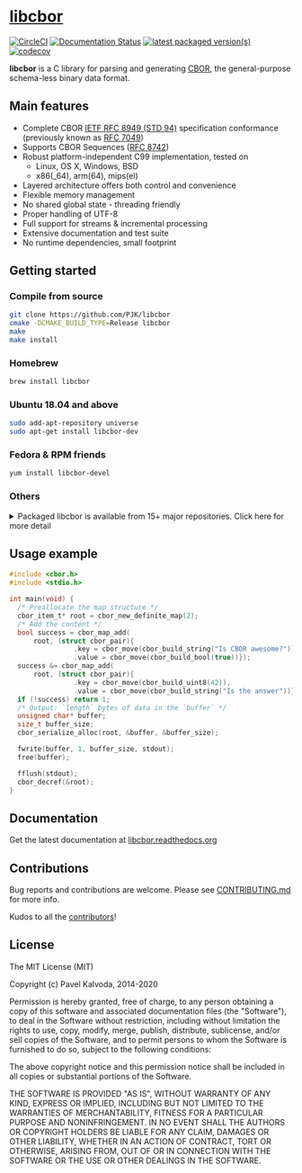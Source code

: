 # [libcbor](https://github.com/PJK/libcbor)

[![CircleCI](https://circleci.com/gh/PJK/libcbor/tree/master.svg?style=svg)](https://circleci.com/gh/PJK/libcbor/tree/master)
[![Documentation Status](https://readthedocs.org/projects/libcbor/badge/?version=latest)](https://readthedocs.org/projects/libcbor/?badge=latest)
[![latest packaged version(s)](https://repology.org/badge/latest-versions/libcbor.svg)](https://repology.org/project/libcbor/versions)
[![codecov](https://codecov.io/gh/PJK/libcbor/branch/master/graph/badge.svg)](https://codecov.io/gh/PJK/libcbor)

**libcbor** is a C library for parsing and generating [CBOR](https://cbor.io/), the general-purpose schema-less binary data format.

## Main features

- Complete CBOR [IETF RFC 8949 (STD 94)](https://www.rfc-editor.org/info/std94) specification conformance (previously known as [RFC 7049](https://www.rfc-editor.org/info/rfc7049))
- Supports CBOR Sequences ([RFC 8742](https://datatracker.ietf.org/doc/html/rfc8742))
- Robust platform-independent C99 implementation, tested on
  - Linux, OS X, Windows, BSD
  - x86(_64), arm(64), mips(el)
- Layered architecture offers both control and convenience
- Flexible memory management
- No shared global state - threading friendly
- Proper handling of UTF-8
- Full support for streams & incremental processing
- Extensive documentation and test suite
- No runtime dependencies, small footprint

## Getting started

### Compile from source

```bash
git clone https://github.com/PJK/libcbor
cmake -DCMAKE_BUILD_TYPE=Release libcbor
make
make install
```

### Homebrew

```bash
brew install libcbor
```

### Ubuntu 18.04 and above

```bash
sudo add-apt-repository universe
sudo apt-get install libcbor-dev
```

### Fedora & RPM friends

```bash
yum install libcbor-devel
```

### Others

<details>
  <summary>Packaged libcbor is available from 15+ major repositories. Click here for more detail</summary>
  
  [![Packaging status](https://repology.org/badge/vertical-allrepos/libcbor.svg)](https://repology.org/project/libcbor/versions)
</details>

## Usage example

```c
#include <cbor.h>
#include <stdio.h>

int main(void) {
  /* Preallocate the map structure */
  cbor_item_t* root = cbor_new_definite_map(2);
  /* Add the content */
  bool success = cbor_map_add(
      root, (struct cbor_pair){
                .key = cbor_move(cbor_build_string("Is CBOR awesome?")),
                .value = cbor_move(cbor_build_bool(true))});
  success &= cbor_map_add(
      root, (struct cbor_pair){
                .key = cbor_move(cbor_build_uint8(42)),
                .value = cbor_move(cbor_build_string("Is the answer"))});
  if (!success) return 1;
  /* Output: `length` bytes of data in the `buffer` */
  unsigned char* buffer;
  size_t buffer_size;
  cbor_serialize_alloc(root, &buffer, &buffer_size);

  fwrite(buffer, 1, buffer_size, stdout);
  free(buffer);

  fflush(stdout);
  cbor_decref(&root);
}
```

## Documentation

Get the latest documentation at [libcbor.readthedocs.org](http://libcbor.readthedocs.org/)

## Contributions

Bug reports and contributions are welcome. Please see [CONTRIBUTING.md](https://github.com/PJK/libcbor/blob/master/CONTRIBUTING.md) for more info.

Kudos to all the [contributors](https://github.com/PJK/libcbor/graphs/contributors)!

## License

The MIT License (MIT)

Copyright (c) Pavel Kalvoda, 2014-2020

Permission is hereby granted, free of charge, to any person obtaining a copy
of this software and associated documentation files (the "Software"), to deal
in the Software without restriction, including without limitation the rights
to use, copy, modify, merge, publish, distribute, sublicense, and/or sell
copies of the Software, and to permit persons to whom the Software is
furnished to do so, subject to the following conditions:

The above copyright notice and this permission notice shall be included in all
copies or substantial portions of the Software.

THE SOFTWARE IS PROVIDED "AS IS", WITHOUT WARRANTY OF ANY KIND, EXPRESS OR
IMPLIED, INCLUDING BUT NOT LIMITED TO THE WARRANTIES OF MERCHANTABILITY,
FITNESS FOR A PARTICULAR PURPOSE AND NONINFRINGEMENT. IN NO EVENT SHALL THE
AUTHORS OR COPYRIGHT HOLDERS BE LIABLE FOR ANY CLAIM, DAMAGES OR OTHER
LIABILITY, WHETHER IN AN ACTION OF CONTRACT, TORT OR OTHERWISE, ARISING FROM,
OUT OF OR IN CONNECTION WITH THE SOFTWARE OR THE USE OR OTHER DEALINGS IN THE
SOFTWARE.
